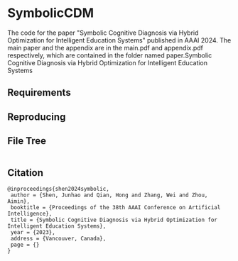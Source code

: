 # SymbolicCDM

The code for the paper "Symbolic Cognitive Diagnosis via Hybrid Optimization for Intelligent Education Systems" 
published in AAAI 2024. The main paper and the appendix are in the main.pdf and appendix.pdf respectively, which are 
contained in the folder named paper.Symbolic Cognitive Diagnosis via Hybrid Optimization for Intelligent Education Systems

## Requirements

## Reproducing


## File Tree
```

```

## Citation

```
@inproceedings{shen2024symbolic,
 author = {Shen, Junhao and Qian, Hong and Zhang, Wei and Zhou, Aimin},
 booktitle = {Proceedings of the 38th AAAI Conference on Artificial Intelligence},
 title = {Symbolic Cognitive Diagnosis via Hybrid Optimization for Intelligent Education Systems},
 year = {2023},
 address = {Vancouver, Canada},
 page = {}
}
```
